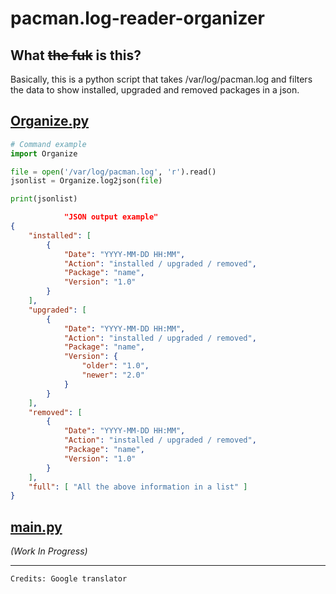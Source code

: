 # pacman.log-reader-organizer

## What ~~the fuk~~ is this?

Basically, this is a python script that takes /var/log/pacman.log and filters the data to show installed, upgraded and removed packages in a json.

## [Organize.py](./Organize.py)

```python
# Command example
import Organize

file = open('/var/log/pacman.log', 'r').read()
jsonlist = Organize.log2json(file)

print(jsonlist)

```

```json
            "JSON output example"
{
    "installed": [
        {
            "Date": "YYYY-MM-DD HH:MM",
            "Action": "installed / upgraded / removed",
            "Package": "name",
            "Version": "1.0"
        }
    ],
    "upgraded": [
        {
            "Date": "YYYY-MM-DD HH:MM",
            "Action": "installed / upgraded / removed",
            "Package": "name",
            "Version": {
                "older": "1.0",
                "newer": "2.0"
            }
        }
    ],
    "removed": [
        {
            "Date": "YYYY-MM-DD HH:MM",
            "Action": "installed / upgraded / removed",
            "Package": "name",
            "Version": "1.0"
        }
    ],
    "full": [ "All the above information in a list" ]
}
```

## [main.py](./main.py)

_(Work In Progress)_

---

`Credits: Google translator`
